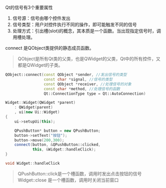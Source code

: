 
Qt的信号有3个重要属性

1. 信号源：信号由哪个控件发出
2. 信号类型：用户对控件执行不同的操作，即可能触发不同的信号
3. 处理方式：引出槽(slot)的概念，其本质是一个函数。当出现指定信号时，调用槽处理。


connect 是QObject类提供的静态成员函数。

> QObject是所有Qt类的父类，也是QWidget的父类，Qt中的所有控件，又都是QWidget的子类。

```C++
QObject::connect(const QObject *sender, //发出信号的类型
				 const char *signal, //信号的类型
				 const QObject *receiver, //处理信号的对象
				 const char *method, //处理信号的函数
				 Qt::ConnectionType type = Qt::AutoConnection)
```


```C++
Widget::Widget(QWidget *parent)
    : QWidget(parent)
    , ui(new Ui::Widget)
{
    ui->setupUi(this);

	QPushButton* button = new QPushButton;
	button->setText("按钮");
	button->move(200,300);
    connect(button, &QPushButton::clicked, 
		    this, &Widget::handleClick);
}

void Widget::handleClick
```

> QPushButton::click是一个槽函数，调用时发出点击按钮的信号
> Widget::close 是一个槽函数，调用时关闭当前窗口
